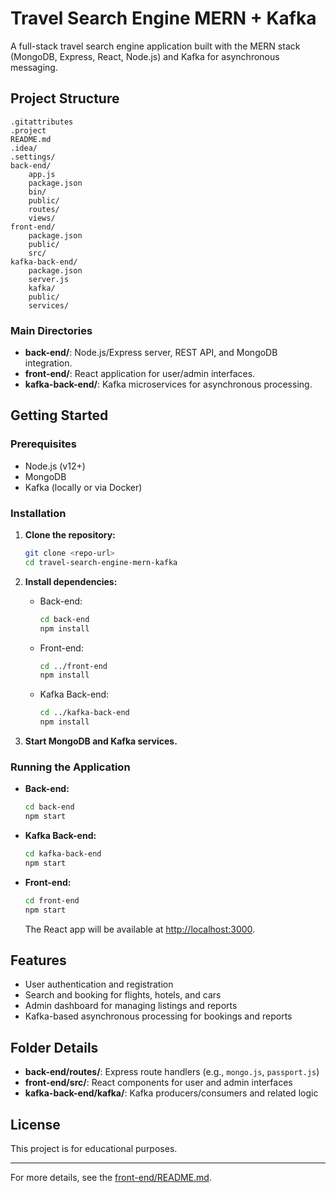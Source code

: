 # Travel Search Engine MERN + Kafka

A full-stack travel search engine application built with the MERN stack (MongoDB, Express, React, Node.js) and Kafka for asynchronous messaging.

## Project Structure

```
.gitattributes
.project
README.md
.idea/
.settings/
back-end/
    app.js
    package.json
    bin/
    public/
    routes/
    views/
front-end/
    package.json
    public/
    src/
kafka-back-end/
    package.json
    server.js
    kafka/
    public/
    services/
```

### Main Directories

- **back-end/**: Node.js/Express server, REST API, and MongoDB integration.
- **front-end/**: React application for user/admin interfaces.
- **kafka-back-end/**: Kafka microservices for asynchronous processing.

## Getting Started

### Prerequisites

- Node.js (v12+)
- MongoDB
- Kafka (locally or via Docker)

### Installation

1. **Clone the repository:**
    ```sh
    git clone <repo-url>
    cd travel-search-engine-mern-kafka
    ```

2. **Install dependencies:**

    - Back-end:
      ```sh
      cd back-end
      npm install
      ```
    - Front-end:
      ```sh
      cd ../front-end
      npm install
      ```
    - Kafka Back-end:
      ```sh
      cd ../kafka-back-end
      npm install
      ```

3. **Start MongoDB and Kafka services.**

### Running the Application

- **Back-end:**
  ```sh
  cd back-end
  npm start
  ```
- **Kafka Back-end:**
  ```sh
  cd kafka-back-end
  npm start
  ```
- **Front-end:**
  ```sh
  cd front-end
  npm start
  ```
  The React app will be available at [http://localhost:3000](http://localhost:3000).

## Features

- User authentication and registration
- Search and booking for flights, hotels, and cars
- Admin dashboard for managing listings and reports
- Kafka-based asynchronous processing for bookings and reports

## Folder Details

- **back-end/routes/**: Express route handlers (e.g., `mongo.js`, `passport.js`)
- **front-end/src/**: React components for user and admin interfaces
- **kafka-back-end/kafka/**: Kafka producers/consumers and related logic

## License

This project is for educational purposes.

---

For more details, see the [front-end/README.md](front-end/README.md).
